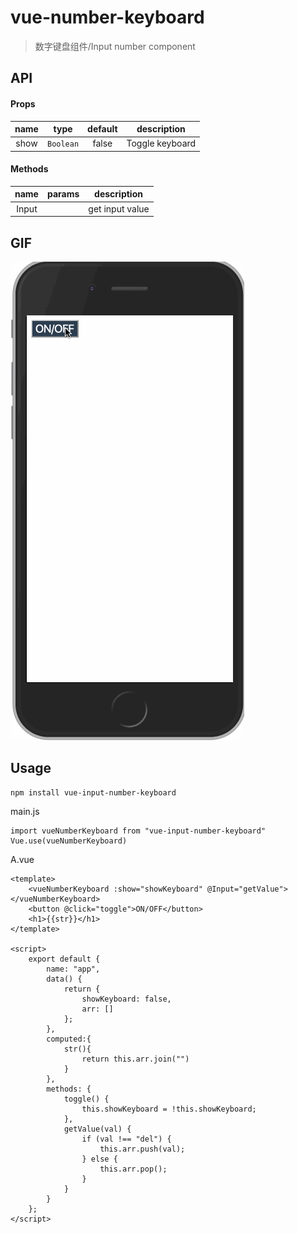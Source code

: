 # vue-number-keyboard
> 数字键盘组件/Input number component


## API
#### Props
| name          |     type      |           default         |       description      |
|:-------------:|:-------------:|:-------------------------:|   :-----------------:  |
| show          | `Boolean`     |             false         |      Toggle keyboard   |

#### Methods
| name              |  params                                       | description  |
| :-------------:   |:----------------------------------------:     |:-------------:|
| Input             |                                               |get input value |

## GIF
![Alt text](./src/assets/2.gif)

## Usage

``` 
npm install vue-input-number-keyboard
```

main.js

```
import vueNumberKeyboard from "vue-input-number-keyboard"
Vue.use(vueNumberKeyboard)
```
A.vue

```
<template>
    <vueNumberKeyboard :show="showKeyboard" @Input="getValue"></vueNumberKeyboard>
    <button @click="toggle">ON/OFF</button>
    <h1>{{str}}</h1>
</template>

<script>
    export default {
        name: "app",
        data() {
            return {
                showKeyboard: false,
                arr: []
            };
        },
        computed:{
            str(){
                return this.arr.join("")
            }
        },
        methods: {
            toggle() {
                this.showKeyboard = !this.showKeyboard;
            },
            getValue(val) {
                if (val !== "del") {
                    this.arr.push(val);
                } else {
                    this.arr.pop();
                }
            }
        }
    };
</script>
```

